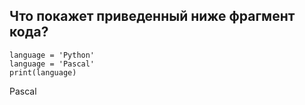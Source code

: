 ## Что покажет приведенный ниже фрагмент кода?

```
language = 'Python'
language = 'Pascal'
print(language)
```

Pascal
